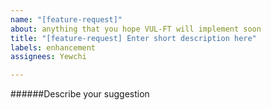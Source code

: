 ```yaml
---
name: "[feature-request]"
about: anything that you hope VUL-FT will implement soon
title: "[feature-request] Enter short description here"
labels: enhancement
assignees: Yewchi

---
```


######Describe your suggestion
